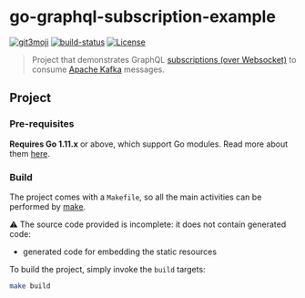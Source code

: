 
go-graphql-subscription-example  
===============================  
  
[![git3moji](https://img.shields.io/badge/gitmoji-%20😜%20😍-FFDD67.svg?style=flat-square)](https://gitmoji.carloscuesta.me)
[![build-status](https://img.shields.io/travis/ccamel/go-graphql-subscription-example.svg?logo=travis&style=flat-square)](https://travis-ci.org/ccamel/go-graphql-subscription-example)
[![License](https://img.shields.io/github/license/ccamel/go-graphql-subscription-example.svg?style=flat-square)]( https://github.com/ccamel/go-graphql-subscription-example/blob/master/LICENSE)
  
> Project that demonstrates GraphQL [subscriptions (over Websocket)](https://github.com/apollographql/subscriptions-transport-ws/blob/v0.9.4/PROTOCOL.md) to consume [Apache Kafka](https://kafka.apache.org/) messages.  
  
## Project

### Pre-requisites  
  
**Requires Go 1.11.x** or above, which support Go modules. Read more about them [here](https://github.com/golang/go/wiki/Modules).  
  
### Build

The project comes with a `Makefile`, so all the main activities can be performed by [make](https://www.gnu.org/software/make/).

:warning: The source code provided is incomplete: it does not contain generated code:

- generated code for embedding the static resources

To build the project, simply invoke the `build` targets:

```sh
make build
```
